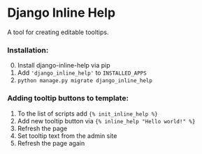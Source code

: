 # Django Inline Help

A tool for creating editable tooltips.

### Installation:

0. Install django-inline-help via pip
1. Add `'django_inline_help'` to `INSTALLED_APPS`
2. `python manage.py migrate django_inline_help`

### Adding tooltip buttons to template:

1. To the list of scripts add `{% init_inline_help %}`
2. Add new tooltip button via `{% inline_help "Hello world!" %}`
3. Refresh the page
4. Set tooltip text from the admin site
5. Refresh the page again
